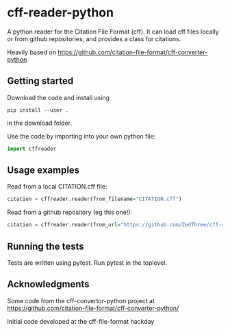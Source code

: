 # cff-reader-python
A python reader for the Citation File Format (cff). It can load cff
files locally or from github repositories, and provides a class for
citations.

Heavily based on https://github.com/citation-file-format/cff-converter-python

## Getting started

Download the code and install using 

    pip install --user .
    
in the download folder. 

Use the code by importing into your own python file:
```python
import cffreader
```

## Usage examples
Read from a local CITATION.cff file:
```python
citation = cffreader.reader(from_filename="CITATION.cff")
```

Read from a github repository (eg this one!):
```python
citation = cffreader.reader(from_url="https://github.com/ZedThree/cff-reader-python")
```

## Running the tests
Tests are written using pytest. Run pytest in the toplevel. 

## Acknowledgments
Some code from the cff-convertor-python project at https://github.com/citation-file-format/cff-converter-python/

Initial code developed at the cff-file-format hackday
